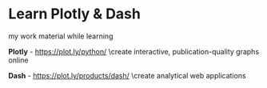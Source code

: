# Learn Plotly & Dash

my work material while learning

**Plotly** - https://plot.ly/python/
\create interactive, publication-quality graphs online

**Dash** -  https://plot.ly/products/dash/
\create analytical web applications 
